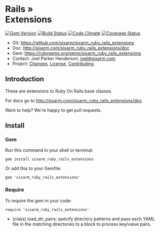 # Rails » <br> Extensions

<!--header-open-->

[![Gem Version](https://badge.fury.io/rb/sixarm_ruby_rails_extensions.svg)](http://badge.fury.io/rb/sixarm_ruby_rails_extensions)
[![Build Status](https://travis-ci.org/SixArm/sixarm_ruby_rails_extensions.png)](https://travis-ci.org/SixArm/sixarm_ruby_rails_extensions)
[![Code Climate](https://codeclimate.com/github/SixArm/sixarm_ruby_rails_extensions.png)](https://codeclimate.com/github/SixArm/sixarm_ruby_rails_extensions)
[![Coverage Status](https://coveralls.io/repos/SixArm/sixarm_ruby_rails_extensions/badge.svg?branch=master&service=github)](https://coveralls.io/github/SixArm/sixarm_ruby_rails_extensions?branch=master)

* Git: <https://github.com/sixarm/sixarm_ruby_rails_extensions>
* Doc: <http://sixarm.com/sixarm_ruby_rails_extensions/doc>
* Gem: <https://rubygems.org/gems/sixarm_ruby_rails_extensions>
* Contact: Joel Parker Henderson, <joel@sixarm.com>
* Project: [Changes](CHANGES.md), [License](LICENSE.md), [Contributing](CONTRIBUTING.md).

<!--header-shut-->


## Introduction

These are extensions to Ruby On Rails base classes.

For docs go to <http://sixarm.com/sixarm_ruby_rails_extensions/doc>

Want to help? We're happy to get pull requests.


<!--install-opent-->

## Install

### Gem

Run this command in your shell or terminal:

    gem install sixarm_ruby_rails_extensions

Or add this to your Gemfile:

    gem 'sixarm_ruby_rails_extensions'

### Require

To require the gem in your code:

    require 'sixarm_ruby_rails_extensions'

<!--install-shut-->


* (class) load_dir_pairs: specify directory patterns and pass each YAML file in the matching directories to a block to process key/value pairs.
